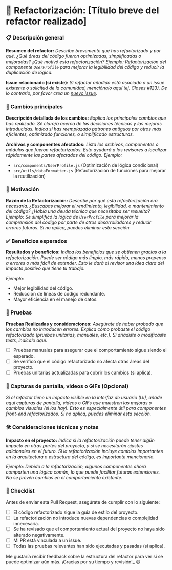# 🔄 Refactorización: [Título breve del refactor realizado]

### 📋 Descripción general

**Resumen del refactor:**
_Describe brevemente qué has refactorizado y por qué. ¿Qué áreas del código fueron optimizadas, simplificadas o mejoradas? ¿Qué motivó esta refactorización?_
_Ejemplo: Refactorización del componente `UserProfile` para mejorar la legibilidad del código y reducir la duplicación de lógica._

**Issue relacionado (si existe):**
_Si refactor añadido está asociado a un issue existente o solicitud de la comunidad, menciónalo aquí (ej. Closes #123). De lo contrario, por favor crea un [nuevo issue][issue]._

### 🔧 Cambios principales

**Descripción detallada de los cambios:**
_Explica los principales cambios que has realizado. Sé claro/a acerca de las decisiones técnicas y las mejoras introducidas. Indica si has reemplazado patrones antiguos por otros más eficientes, optimizado funciones, o simplificado estructuras._

**Archivos y componentes afectados:**
_Lista los archivos, componentes o módulos que fueron refactorizados. Esto ayudará a los revisores a localizar rápidamente las partes afectadas del código._
_Ejemplo:_

- `src/components/UserProfile.js` (Optimización de lógica condicional)
- `src/utils/dataFormatter.js` (Refactorización de funciones para mejorar la reutilización)

### 📝 Motivación

**Razón de la Refactorización:**
_Describe por qué esta refactorización era necesaria. ¿Buscabas mejorar el rendimiento, legibilidad, o mantenimiento del código? ¿Había una deuda técnica que necesitaba ser resuelta?_
_Ejemplo: Se simplificó la lógica de `UserProfile` para mejorar la comprensión del código por parte de otros desarrolladores y reducir errores futuros. Si no aplica, puedes eliminar esta sección._

### ✅ Beneficios esperados

**Resultados y beneficios:**
_Indica los beneficios que se obtienen gracias a la refactorización. Puede ser código más limpio, más rápido, menos propenso a errores o más fácil de extender. Esto le dará al revisor una idea clara del impacto positivo que tiene tu trabajo._

_Ejemplo:_

- Mejor legibilidad del código.
- Reducción de líneas de código redundante.
- Mayor eficiencia en el manejo de datos.

### 🧪 Pruebas

**Pruebas Realizadas y consideraciones:**
_Asegúrate de haber probado que los cambios no introducen errores. Explica cómo probaste el código refactorizado (pruebas unitarias, manuales, etc.). Si añadiste o modificaste tests, indícalo aquí._

- [ ] Pruebas manuales para asegurar que el comportamiento sigue siendo el esperado.
- [ ] Se verificó que el código refactorizado no afecta otras áreas del proyecto.
- [ ] Pruebas unitarias actualizadas para cubrir los cambios (si aplica).

### 📸 Capturas de pantalla, videos o GIFs (Opcional)

_Si el refactor tiene un impacto visible en la interfaz de usuario (UI), añade aquí capturas de pantalla, videos o GIFs que muestren las mejoras o cambios visuales (si los hay). Esto es especialmente útil para componentes front-end refactorizados. Si no aplica, puedes eliminar esta sección._

### 🛠️ Consideraciones técnicas y notas

**Impacto en el proyecto:**
_Indica si la refactorización puede tener algún impacto en otras partes del proyecto, y si se necesitarán ajustes adicionales en el futuro. Si la refactorización incluye cambios importantes en la arquitectura o estructura del código, es importante mencionarlo._

_Ejemplo: Debido a la refactorización, algunos componentes ahora comparten una lógica común, lo que puede facilitar futuras extensiones. No se prevén cambios en el comportamiento existente._

### 🔄 Checklist

Antes de enviar esta Pull Request, asegúrate de cumplir con lo siguiente:

- [ ] El código refactorizado sigue la guía de estilo del proyecto.
- [ ] La refactorización no introduce nuevas dependencias o complejidad innecesaria.
- [ ] Se ha revisado que el comportamiento actual del proyecto no haya sido alterado negativamente.
- [ ] Mi PR está vinculada a un issue.
- [ ] Todas las pruebas relevantes han sido ejecutadas y pasadas (si aplica).

Me gustaría recibir feedback sobre la estructura del refactor para ver si se puede optimizar aún más. ¡Gracias por su tiempo y revisión!\_ 😄

[issue]: https://github.com/felixicaza/codepen-concept/issues/new
